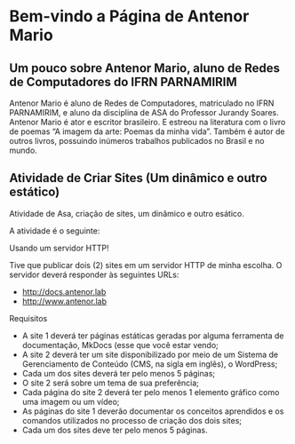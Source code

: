 # Bem-vindo a Página de Antenor Mario

## Um pouco sobre Antenor Mario, aluno de Redes de Computadores do IFRN PARNAMIRIM

Antenor Mario é aluno de Redes de Computadores, matriculado no IFRN PARNAMIRIM, e aluno da disciplina de ASA do Professor Jurandy Soares.  Antenor Mario é ator e escritor brasileiro. E estreou na literatura com o livro de poemas “A imagem da arte: Poemas da minha vida”. Também é autor de outros livros, possuindo inúmeros trabalhos publicados no Brasil e no mundo.

## Atividade de Criar Sites (Um dinâmico e outro estático)

Atividade de Asa, criação de sites, um dinâmico e outro esático. 

A atividade é o seguinte:

Usando um servidor HTTP!

Tive que publicar dois (2) sites em um servidor HTTP de minha escolha. O servidor deverá responder às seguintes URLs:

- http://docs.antenor.lab
- http://www.antenor.lab
  
Requisitos

- A site 1 deverá ter páginas estáticas geradas por alguma ferramenta de documentação, MkDocs (esse que você estar vendo;
- A site 2 deverá ter um site disponibilizado por meio de um Sistema de Gerenciamento de Conteúdo (CMS, na sigla em inglês), o WordPress;
- Cada um dos sites deverá ter pelo menos 5 páginas;
- O site 2 será sobre um tema de sua preferência;
- Cada página do site 2 deverá ter pelo menos 1 elemento gráfico como uma imagem ou um vídeo;
- As páginas do site 1 deverão documentar os conceitos aprendidos e os comandos utilizados no processo de criação dos dois sites;
- Cada um dos sites deve ter pelo menos 5 páginas.



   
